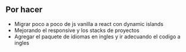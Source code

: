 ## Por hacer

- Migrar poco a poco de js vanilla a react con dynamic islands
- Mejorando el responsive y los stacks de proyectos
- Agregar el paquete de idiomas en ingles y ir adecuando el codigo a ingles